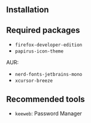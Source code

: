 ## Installation

## Required packages

- `firefox-developer-edition`
- `papirus-icon-theme`

AUR:

- `nerd-fonts-jetbrains-mono`
- `xcursor-breeze`

## Recommended tools

- `keeweb`: Password Manager
